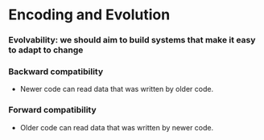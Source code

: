 # Encoding and Evolution

### Evolvability: we should aim to build systems that make it easy to adapt to change

### Backward compatibility
  - Newer code can read data that was written by older code.

### Forward compatibility 
  - Older code can read data that was written by newer code.
